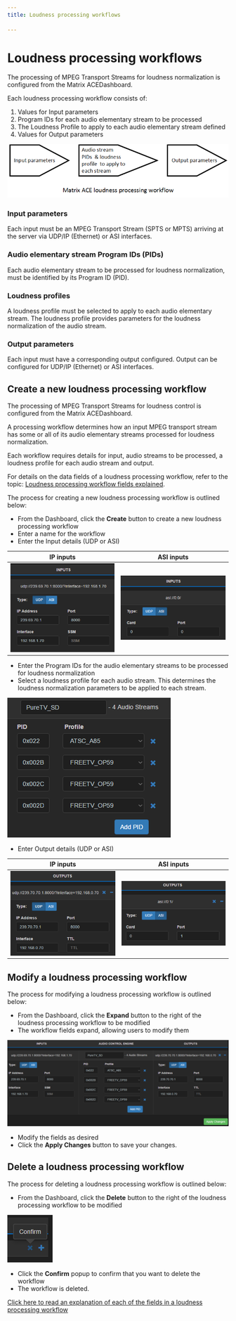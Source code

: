 ```yaml
---
title: Loudness processing workflows

---
```


# Loudness processing workflows

The processing of MPEG Transport Streams for loudness normalization is configured from the Matrix ACEDashboard.

Each loudness processing workflow consists of:

1. Values for Input parameters
1. Program IDs for each audio elementary stream to be processed
1. The Loudness Profile to apply to each audio elementary stream defined
1. Values for Output parameters


![](images/Loudnessprocessingworkflowdiagram.png)


### Input parameters

Each input must be an MPEG Transport Stream (SPTS or MPTS) arriving at the server via UDP/IP (Ethernet) or ASI interfaces.

### Audio elementary stream Program IDs (PIDs)

Each audio elementary stream to be processed for loudness normalization, must be identified by its Program ID (PID).

### Loudness profiles

A loudness profile must be selected to apply to each audio elementary stream. The loudness profile provides parameters for the loudness normalization of the audio stream.

### Output parameters

Each input must have a corresponding output configured. Output can be configured for UDP/IP (Ethernet) or ASI interfaces.

## Create a new loudness processing workflow

The processing of MPEG Transport Streams for loudness control is configured from the Matrix ACEDashboard.

A processing workflow determines how an input MPEG transport stream has some or all of its audio elementary streams processed for loudness normalization.

Each workflow requires details for input, audio streams to be processed, a loudness profile for each audio stream and output.

For details on the data fields of a loudness processing workflow, refer to the topic: [Loudness processing workflow fields explained](LoudnessProcessingWorkflowFields.md).

The process for creating a new loudness processing workflow is outlined below:

- From the Dashboard, click the **Create** button to create a new loudness processing workflow
- Enter a name for the workflow
- Enter the Input details (UDP or ASI)

**IP inputs**           |           **ASI inputs**
:--------------------------------:|:---------------------------------:
![](images/DashboardIPInputs.png) | ![](images/DashboardASIInputs.png)



- Enter the Program IDs for the audio elementary streams to be processed for loudness normalization
- Select a loudness profile for each audio stream. This determines the loudness normalization parameters to be applied to each stream.

![](images/DashboardIPAudioStreams.png)

- Enter Output details (UDP or ASI)

**IP inputs**           |           **ASI inputs**
:---------------------------------:|:----------------------------------:
![](images/DashboardIPOutputs.png) | ![](images/DashboardASIOutputs.png)


## Modify a loudness processing workflow

The process for modifying a loudness processing workflow is outlined below:

- From the Dashboard, click the **Expand** button to the right of the loudness processing workflow to be modified
- The workflow fields expand, allowing users to modify them

![](images/DashboardIPMini.png)

- Modify the fields as desired
- Click the **Apply Changes** button to save your changes.

## Delete a loudness processing workflow

The process for deleting a loudness processing workflow is outlined below:

- From the Dashboard, click the **Delete** button to the right of the loudness processing workflow to be modified

![](images/DeleteButtonConfirm.png)

- Click the **Confirm** popup to confirm that you want to delete the workflow
- The workflow is deleted.

[Click here to read an explanation of each of the fields in a loudness processing workflow](LoudnessProcessingWorkflowFields.md)
